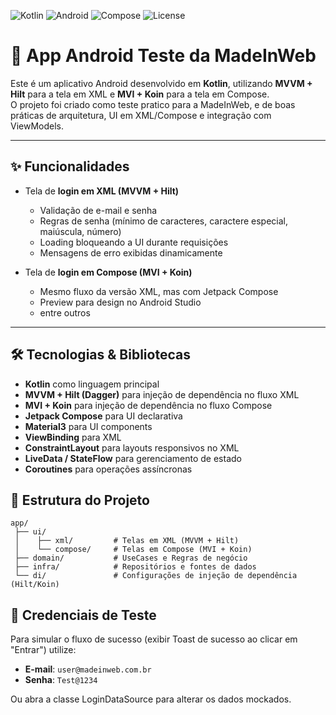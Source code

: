 ![Kotlin](https://img.shields.io/badge/Kotlin-2.0-blue?logo=kotlin)
![Android](https://img.shields.io/badge/Android-12-green?logo=android)
![Compose](https://img.shields.io/badge/Jetpack%20Compose-stable-blue?logo=jetpackcompose)
![License](https://img.shields.io/badge/license-MIT-purple)


# 📱 App Android Teste da MadeInWeb

Este é um aplicativo Android desenvolvido em **Kotlin**, utilizando **MVVM + Hilt** para a tela em XML e **MVI + Koin** para a tela em Compose.  
O projeto foi criado como teste pratico para a MadeInWeb, e de boas práticas de arquitetura, UI em XML/Compose e integração com ViewModels.

---

## ✨ Funcionalidades

- Tela de **login em XML (MVVM + Hilt)**  
  - Validação de e-mail e senha  
  - Regras de senha (mínimo de caracteres, caractere especial, maiúscula, número)  
  - Loading bloqueando a UI durante requisições  
  - Mensagens de erro exibidas dinamicamente  

- Tela de **login em Compose (MVI + Koin)**  
  - Mesmo fluxo da versão XML, mas com Jetpack Compose  
  - Preview para design no Android Studio  
  - entre outros

---

## 🛠️ Tecnologias & Bibliotecas

- **Kotlin** como linguagem principal
- **MVVM + Hilt (Dagger)** para injeção de dependência no fluxo XML
- **MVI + Koin** para injeção de dependência no fluxo Compose
- **Jetpack Compose** para UI declarativa
- **Material3** para UI components
- **ViewBinding** para XML
- **ConstraintLayout** para layouts responsivos no XML
- **LiveData / StateFlow** para gerenciamento de estado
- **Coroutines** para operações assíncronas

## 📂 Estrutura do Projeto

```text
app/
 ├── ui/
 │    ├── xml/         # Telas em XML (MVVM + Hilt)
 │    └── compose/     # Telas em Compose (MVI + Koin)
 ├── domain/           # UseCases e Regras de negócio
 ├── infra/            # Repositórios e fontes de dados
 └── di/               # Configurações de injeção de dependência (Hilt/Koin)
```

## 🔑 Credenciais de Teste

Para simular o fluxo de sucesso (exibir Toast de sucesso ao clicar em "Entrar") 
utilize:

- **E-mail**: `user@madeinweb.com.br`  
- **Senha**: `Test@1234`

Ou abra a classe LoginDataSource para alterar os dados mockados.
